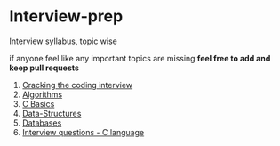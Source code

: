 # Interview-prep
Interview syllabus, topic wise
<p>if anyone feel like any important topics are missing <b>feel free to add and keep pull requests</b></p>
<ol>
  <li><a href="https://github.com/mani1998/Interview-prep/blob/master/CRACKING%20the%20%C2%B7%20CODING%20INTERVIEW%20(%20PDFDrive.com%20)-43-201%20(1).pdf">Cracking the coding interview</a></li>
  <li><a href="https://github.com/mani1998/Interview-prep/blob/master/Algorithms">Algorithms</a></li>
  <li><a href="https://github.com/mani1998/Interview-prep/blob/master/C%20Basics">C Basics</a></li>
  <li><a href="https://github.com/mani1998/Interview-prep/blob/master/Data-Structures">Data-Structures</a></li>
  <li><a href="https://github.com/mani1998/Interview-prep/blob/master/Databases">Databases</a></li>
  <li><a href="https://github.com/mani1998/Interview-prep/blob/master/c-interview%20questions">Interview questions - C language </a></li>

</ol>
